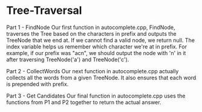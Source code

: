 # Tree-Traversal

Part 1 - FindNode
Our first function in autocomplete.cpp, FindNode, traverses the Tree based on the
characters in prefix and outputs the TreeNode that we end at. If we cannot find a
valid node, we return null. The index variable helps us remember which character
we're at in prefix.
For example, if our prefix was "acn", we should output the node with 'n' in it after
traversing TreeNode('a') and TreeNode('c').

Part 2 - CollectWords
Our next function in autocomplete.cpp actually collects all the words from a given
TreeNode. It also ensures that each word is prepended with prefix. 

Part 3 - Get Candidates
Our final function in autocomplete.cpp uses the functions from P1 and P2 together to
return the actual answer.
